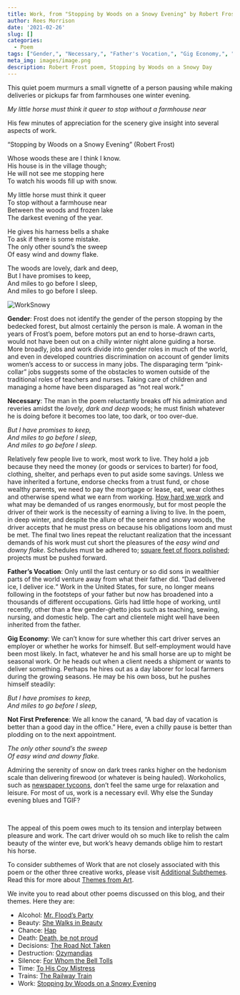 ```yaml
---
title: Work, from "Stopping by Woods on a Snowy Evening" by Robert Frost
author: Rees Morrison
date: '2021-02-26'
slug: []
categories:
  - Poem
tags: ["Gender,", "Necessary,", "Father's Vocation,", "Gig Economy,", "Not First Preference", ]
meta_img: images/image.png
description: Robert Frost poem, Stopping by Woods on a Snowy Day
---
```


This quiet poem murmurs a small vignette of a person pausing while making deliveries or pickups far from farmhouses one winter evening.   

*My little horse must think it queer*
*to stop without a farmhouse near*

His few minutes of appreciation for the scenery give insight into several aspects of work.  


“Stopping by Woods on a Snowy Evening” (Robert Frost)

Whose woods these are I think I know.     
His house is in the village though;     
He will not see me stopping here     
To watch his woods fill up with snow.     

My little horse must think it queer     
To stop without a farmhouse near    
Between the woods and frozen lake     
The darkest evening of the year.     

He gives his harness bells a shake     
To ask if there is some mistake.     
The only other sound’s the sweep    
Of easy wind and downy flake.     

The woods are lovely, dark and deep,     
But I have promises to keep,     
And miles to go before I sleep,     
And miles to go before I sleep.  


![WorkSnowy](/media/WorkSnowy.jpg)

**Gender**: Frost does not identify the gender of the person stopping by the bedecked forest, but almost certainly the person is male. A woman in the years of Frost’s poem, before motors put an end to horse-drawn carts, would not have been out on a chilly winter night alone guiding a horse.  More broadly, jobs and work divide into gender roles in much of the world, and even in developed countries discrimination on account of gender limits women’s access to or success in many jobs.  The disparaging term “pink-collar” jobs suggests some of the obstacles to women outside of the traditional roles of teachers and nurses.  Taking care of children and managing a home have been disparaged as “not real work.”

**Necessary**:  The man in the poem reluctantly breaks off his admiration and reveries amidst the *lovely, dark and deep* woods; he must finish whatever he is doing before it becomes too late, too dark, or too over-due.

*But I have promises to keep,*   
*And miles to go before I sleep,*   
*And miles to go before I sleep.*

Relatively few people live to work, most work to live.  They hold a job because they need the money (or goods or services to barter) for food, clothing, shelter, and perhaps even to put aside some savings.  Unless we have inherited a fortune, endorse checks from a trust fund, or chose wealthy parents, we need to pay the mortgage or lease, eat, wear clothes and otherwise spend what we earn from working.  [How hard we work](https://themesfromart.com/blog/2021-02-26-workproud/workproud/) and what may be demanded of us ranges enormously, but for most people the driver of their work is the necessity of earning a living to live.  In the poem, in deep winter, and despite the allure of the serene and snowy woods, the driver accepts that he must press on because his obligations loom and must be met.  The final two lines repeat the reluctant realization that the incessant demands of his work must cut short the pleasures of the *easy wind and downy flake*.  Schedules must be adhered to; [square feet of floors polished](https://themesfromart.com/blog/2021-02-26-workscrapers/workscrapers/); projects must be pushed forward.

**Father’s Vocation**:   Only until the last century or so did sons in wealthier parts of the world venture away from what their father did.  “Dad delivered ice, I deliver ice.“  Work in the United States, for sure, no longer means following in the footsteps of your father but now has broadened into a thousands of different occupations.  Girls had little hope of working, until recently, other than a few gender-ghetto jobs such as teaching, sewing, nursing, and domestic help.  The cart and clientele might well have been inherited from the father.

**Gig Economy**:  We can’t know for sure whether this cart driver serves an employer or whether he works for himself.  But self-employment would have been most likely.  In fact, whatever he and his small horse are up to might be seasonal work.  Or he heads out when a client needs a shipment or wants to deliver something.  Perhaps he hires out as a day laborer for local farmers during the growing seasons.   He may be his own boss, but he pushes himself steadily:

*But I have promises to keep,*   
*And miles to go before I sleep,*   

**Not First Preference**:   We all know the canard, “A bad day of vacation is better than a good day in the office.”   Here, even a chilly pause is better than plodding on to the next appointment.

*The only other sound’s the sweep*   
*Of easy wind and downy flake.*   

Admiring the serenity of snow on dark trees ranks higher on the hedonism scale than delivering firewood (or whatever is being hauled).  Workoholics, such as [newspaper tycoons](https://themesfromart.com/blog/2021-02-26-workkane/workkane/), don’t feel the same urge for relaxation and leisure.  For most of us, work is a necessary evil.  Why else the Sunday evening blues and TGIF?

&nbsp;

The appeal of this poem owes much to its tension and interplay between pleasure and work.  The cart driver would oh so much like to relish the calm beauty of the winter eve, but work’s heavy demands oblige him to restart his horse.

To consider subthemes of Work that are not closely associated with this poem or the other three creative works, please visit [Additional Subthemes](https://themesfromart.com/blog/2021-02-26-workadditional/workperspective/).   Read this for more about [Themes from Art](http://bit.ly/3sRXopI).

We invite you to read about other poems discussed on this blog, and their themes.  Here they are: 

* Alcohol: [Mr. Flood’s Party](https://themesfromart.com/post/2021-01-24-alcohol-flood-frost/alcohol/)
* Beauty: [She Walks in Beauty](https://themesfromart.com/post/2021-04-21-beauty-she-walks-in-beauty-a-poem-by-lord-byron/beautybyron/)
* Chance: [Hap](https://themesfromart.com/post/2021-03-14-chancehap/chancehap/)
* Death: [Death, be not proud](https://themesfromart.com/post/2021-05-03-death-from-death-be-not-proud-a-poem-by-john-donne/deathdonne/)
* Decisions: [The Road Not Taken](https://themesfromart.com/post/2021-02-08-decisions-from-the-road-not-taken-a-poem-by-robert-frost/decisionsroadfrost/)
* Destruction: [Ozymandias](https://themesfromart.com/post/2021-02-18-destruction-ozymandias-a-poem-by-percy-bysshe-shelley/destructoz/)
* Silence: [For Whom the Bell Tolls](https://themesfromart.com/post/2021-04-08-silencedonne/silencedonne/)
* Time: [To His Coy Mistress](https://themesfromart.com/post/2021-03-08-time-to-his-coy-mistress-by-andrew-marvell/timecoy/)
* Trains: [The Railway Train](https://themesfromart.com/post/2021-05-10-trains-from-the-railway-train-a-poem-by-emily-dickineson/trainsdickinson/)   
* Work: [Stopping by Woods on a Snowy Evening](https://themesfromart.com/post/2021-02-26-worksnowy/worksnowy/)


